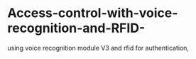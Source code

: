 # Access-control-with-voice-recognition-and-RFID-
using voice recognition module V3 and rfid for authentication, 
